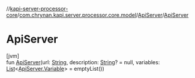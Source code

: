 //[kapi-server-processor-core](../../../index.md)/[com.chrynan.kapi.server.processor.core.model](../index.md)/[ApiServer](index.md)/[ApiServer](-api-server.md)

# ApiServer

[jvm]\
fun [ApiServer](-api-server.md)(url: [String](https://kotlinlang.org/api/latest/jvm/stdlib/kotlin/-string/index.html), description: [String](https://kotlinlang.org/api/latest/jvm/stdlib/kotlin/-string/index.html)? = null, variables: [List](https://kotlinlang.org/api/latest/jvm/stdlib/kotlin.collections/-list/index.html)&lt;[ApiServer.Variable](-variable/index.md)&gt; = emptyList())
